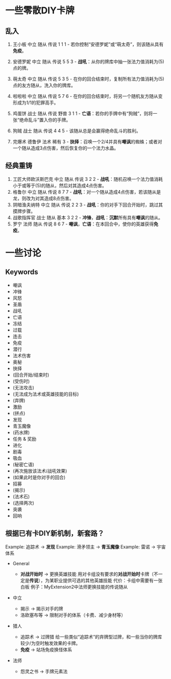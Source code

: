 # 一些零散DIY卡牌

## 乱入

1. 王小板 中立 随从 传说 1 1 1 - 若你控制“安德罗妮”或“萌太奇”，则该随从具有**免疫**。
1. 安德罗妮 中立 随从 传说 5 5 3 - **战吼**：从你的牌库中抽一张法力值消耗为(5)点的牌。
1. 萌太奇 中立 随从 传说 5 3 5 - 在你的回合结束时，复制所有法力值消耗为(5)点的友方随从，洗入你的牌库。
1. 啦啦啦 中立 随从 传说 5 7 6 - 在你的回合结束时，将另一个随机友方随从变形成为1/1的犯罪高手。

1. 鸡蛋饼 战士 随从 传说 野兽 3 1 1 - **亡语**：若你的手牌中有“狗贼”，则将一张“绝命乱斗”置入你的手牌。
1. 狗贼 战士 随从 传说 4 4 5 - 该随从总是会赢得绝命乱斗的胜利。

1. 完爆术 德鲁伊 法术 稀有 3 - **抉择**：召唤一个2/4并具有**嘲讽**的蜘蛛；或者对一个随从造成3点伤害，然后恢复你的一个法力水晶。

## 经典重铸

1. 工匠大师欧沃斯巴克 中立 随从 传说 3 2 2 - **战吼**：随机召唤一个法力值消耗小于或等于(5)的随从，然后对其造成4点伤害。
1. 格鲁尔 中立 随从 传说 8 7 7 - **战吼**：对一个随从造成4点伤害，若该随从是龙，则改为对其造成8点伤害。
1. 阴暗渔夫纳特 中立 随从 传说 2 2 3 - **战吼**：你的对手下回合开始时，跳过其摸牌步骤。
1. 战歌指挥官 战士 随从 基本 3 2 2 - **冲锋**，**战吼**：**沉默**所有具有**嘲讽**的随从。
1. 罗宁 法师 随从 传说 8 6 7 - **嘲讽**，**亡语**：在本回合中，使你的英雄获得**免疫**。


# 一些讨论

## Keywords

- 嘲讽
- 冲锋
- 风怒
- 圣盾
- 战吼
- 亡语
- 冻结
- 过载
- 连击
- 免疫
- 潜行
- 法术伤害
- 奥秘
- 抉择
- (回合开始/结束时)
- (受伤时)
- (无法攻击)
- (无法成为法术或英雄技能的目标)
- (弃牌)
- 激励
- (拼点)
- 发现
- 青玉魔像
- (药水牌)
- 任务 & 奖励
- 进化
- 剧毒
- 吸血
- (秘密亡语)
- (再次施放该法术/战吼效果)
- (如果此时是你对手的回合)
- 招募
- (揭示)
- (法术石)
- (选择两次)
- 突袭
- 回响

## 根据已有卡DIY新机制，新套路？

Example: 追踪术 -> **发现**
Example: 滑矛领主 -> **青玉魔像**
Example: 雷诺 -> 宇宙体系

- General
    - **对战开始时** -> 更换英雄技能
        用对卡组没有要求的**对战开始时**卡牌（不一定是**传说**），为某职业提供可选的其他英雄技能
        代价：卡组中需要有一张白板
        例子：MyExtension2中法师更换技能的传说随从

- 中立
    - 揭示 -> 揭示对手的牌
    - 洛欧塞布等 -> 限制对手的体系（卡费、减少身材等）

- 猎人
    - 追踪术 -> 过牌猎
        给一些类似“追踪术”的弃牌型过牌，和一些当你的牌库较少/为空时触发效果的卡牌。
    - **免疫** -> 站场免疫换怪体系

- 法师
    - 怨灵之书 -> 手牌元素法
